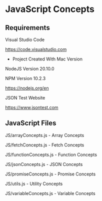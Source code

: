 
JavaScript Concepts
==========================================================================



Requirements
--------------------------------------------------------------------------

Visual Studio Code

https://code.visualstudio.com
* Project Created With Mac Version 

NodeJS Version 20.10.0

NPM Version 10.2.3

https://nodejs.org/en


JSON Test Website

https://www.jsontest.com


JavaScript Files
--------------------------------------------------------------------------

JS/arrayConcepts.js    - Array Concepts

JS/fetchConcepts.js    - Fetch Concepts

JS/functionConcepts.js - Function Concepts

JS/jsonConcepts.js     - JSON Concepts

JS/promiseConcepts.js  - Promise Concepts

JS/utils.js            - Utility Concepts

JS/variableConcepts.js - Variable Concepts
